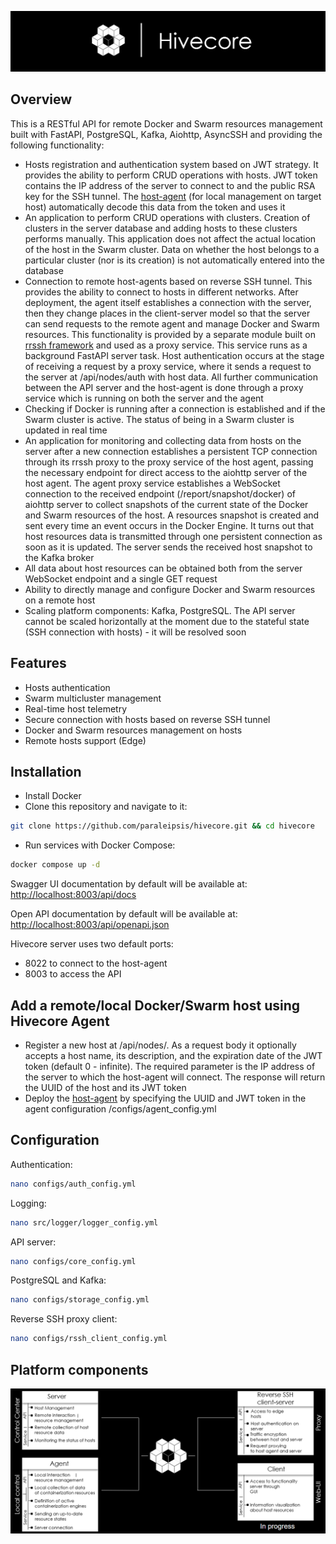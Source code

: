 ![Image alt](https://github.com/paraleipsis/repo_images/raw/main/hivecore/7.png)

## Overview

This is a RESTful API for remote Docker and Swarm resources management built with FastAPI, PostgreSQL, Kafka, Aiohttp, AsyncSSH and providing the following functionality:

- Hosts registration and authentication system based on JWT strategy. It provides the ability to perform CRUD operations with hosts. JWT token contains the IP address of the server to connect to and the public RSA key for the SSH tunnel. The [host-agent](https://github.com/paraleipsis/hivecore-agent) (for local management on target host) automatically decode this data from the token and uses it
- An application to perform CRUD operations with clusters. Creation of clusters in the server database and adding hosts to these clusters performs manually. This application does not affect the actual location of the host in the Swarm cluster. Data on whether the host belongs to a particular cluster (nor is its creation) is not automatically entered into the database
- Connection to remote host-agents based on reverse SSH tunnel. This provides the ability to connect to hosts in different networks. After deployment, the agent itself establishes a connection with the server, then they change places in the client-server model so that the server can send requests to the remote agent and manage Docker and Swarm resources. This functionality is provided by a separate module built on [rrssh framework](https://github.com/paraleipsis/rrssh) and used as a proxy service. This service runs as a background FastAPI server task. Host authentication occurs at the stage of receiving a request by a proxy service, where it sends a request to the server at /api/nodes/auth with host data. All further communication between the API server and the host-agent is done through a proxy service which is running on both the server and the agent
- Checking if Docker is running after a connection is established and if the Swarm cluster is active. The status of being in a Swarm cluster is updated in real time
- An application for monitoring and collecting data from hosts on the server after a new connection establishes a persistent TCP connection through its rrssh proxy to the proxy service of the host agent, passing the necessary endpoint for direct access to the aiohttp server of the host agent. The agent proxy service establishes a WebSocket connection to the received endpoint (/report/snapshot/docker) of aiohttp server to collect snapshots of the current state of the Docker and Swarm resources of the host. A resources snapshot is created and sent every time an event occurs in the Docker Engine. It turns out that host resources data is transmitted through one persistent connection as soon as it is updated. The server sends the received host snapshot to the Kafka broker
- All data about host resources can be obtained both from the server WebSocket endpoint and a single GET request
- Ability to directly manage and configure Docker and Swarm resources on a remote host
- Scaling platform components: Kafka, PostgreSQL. The API server cannot be scaled horizontally at the moment due to the stateful state (SSH connection with hosts) - it will be resolved soon

## Features

- Hosts authentication
- Swarm multicluster management
- Real-time host telemetry
- Secure connection with hosts based on reverse SSH tunnel
- Docker and Swarm resources management on hosts
- Remote hosts support (Edge)

## Installation

- Install Docker
- Clone this repository and navigate to it:
  
```bash
git clone https://github.com/paraleipsis/hivecore.git && cd hivecore
```

- Run services with Docker Compose:

```bash
docker compose up -d
```

Swagger UI documentation by default will be available at: <http://localhost:8003/api/docs>

Open API documentation by default will be available at: <http://localhost:8003/api/openapi.json>

Hivecore server uses two default ports: 
- 8022 to connect to the host-agent
- 8003 to access the API

## Add a remote/local Docker/Swarm host using Hivecore Agent

- Register a new host at /api/nodes/. As a request body it optionally accepts a host name, its description, and the expiration date of the JWT token (default 0 - infinite). The required parameter is the IP address of the server to which the host-agent will connect. The response will return the UUID of the host and its JWT token
- Deploy the [host-agent](https://github.com/paraleipsis/hivecore-agent) by specifying the UUID and JWT token in the agent configuration /configs/agent_config.yml

## Configuration 

Authentication:

```bash
nano configs/auth_config.yml
```

Logging:

```bash
nano src/logger/logger_config.yml
```

API server:

```bash
nano configs/core_config.yml
```

PostgreSQL and Kafka:

```bash
nano configs/storage_config.yml
```

Reverse SSH proxy client:

```bash
nano configs/rssh_client_config.yml
```

## Platform components

![Image alt](https://github.com/paraleipsis/repo_images/raw/main/hivecore/45.png)
